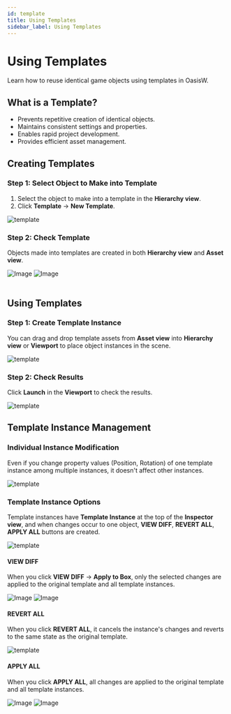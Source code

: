 ```yaml
---
id: template
title: Using Templates
sidebar_label: Using Templates
---
```


# Using Templates

Learn how to reuse identical game objects using templates in OasisW.

## What is a Template?

- Prevents repetitive creation of identical objects.
- Maintains consistent settings and properties.
- Enables rapid project development.
- Provides efficient asset management.

## Creating Templates

### Step 1: Select Object to Make into Template

1. Select the object to make into a template in the **Hierarchy view**.
2. Click **Template** → **New Template**.

![template](/img/tutorial/5_1.png)

### Step 2: Check Template

Objects made into templates are created in both **Hierarchy view** and **Asset view**.

<div style={{display: 'flex', gap: '10px'}}>
  <img src="/img/tutorial/5_2.png" alt="Image" style={{maxWidth: '25%'}} />
  <img src="/img/tutorial/5_3.png" alt="Image" style={{maxWidth: '70%'}} />
</div>
<br />

## Using Templates

### Step 1: Create Template Instance

You can drag and drop template assets from **Asset view** into **Hierarchy view** or **Viewport** to place object instances in the scene.

![template](/img/tutorial/5_4.png)

### Step 2: Check Results

Click **Launch** in the **Viewport** to check the results.

![template](/img/tutorial/5_5.png)

## Template Instance Management

### Individual Instance Modification

Even if you change property values (Position, Rotation) of one template instance among multiple instances, it doesn't affect other instances.

![template](/img/tutorial/5_6.png)

### Template Instance Options

Template instances have **Template Instance** at the top of the **Inspector view**, and when changes occur to one object, **VIEW DIFF**, **REVERT ALL**, **APPLY ALL** buttons are created.

![template](/img/tutorial/5_7.png)

#### VIEW DIFF
When you click **VIEW DIFF** → **Apply to Box**, only the selected changes are applied to the original template and all template instances.

<div style={{display: 'flex', gap: '10px'}}>
  <img src="/img/tutorial/5_8.png" alt="Image" style={{maxWidth: '55%'}} />
  <img src="/img/tutorial/5_9.png" alt="Image" style={{maxWidth: '35%'}} />
</div>

#### REVERT ALL
When you click **REVERT ALL**, it cancels the instance's changes and reverts to the same state as the original template.

![template](/img/tutorial/5_10.png)

#### APPLY ALL
When you click **APPLY ALL**, all changes are applied to the original template and all template instances.

<div style={{display: 'flex', gap: '10px'}}>
  <img src="/img/tutorial/5_11.png" alt="Image" style={{maxWidth: '45%'}} />
  <img src="/img/tutorial/5_12.png" alt="Image" style={{maxWidth: '45%'}} />
</div>

